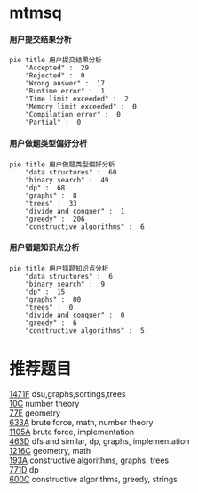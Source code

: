 # mtmsq

<!-- tabs:start -->



#### **用户提交结果分析**

```mermaid
pie title 用户提交结果分析
    "Accepted" :  29
    "Rejected" :  0
    "Wrong answer" :  17
    "Runtime error" :  1
    "Time limit exceeded" :  2
    "Memory limit exceeded" :  0
    "Compilation error" :  0
    "Partial" :  0
```

#### **用户做题类型偏好分析**

```mermaid
pie title 用户做题类型偏好分析
    "data structures" :  60
    "binary search" :  49
    "dp" :  68
    "graphs" :  8
    "trees" :  33
    "divide and conquer" :  1
    "greedy" :  206
    "constructive algorithms" :  6
```
#### **用户错题知识点分析**

```mermaid
pie title 用户错题知识点分析
    "data structures" :  6
    "binary search" :  9
    "dp" :  15
    "graphs" :  00
    "trees" :  0
    "divide and conquer" :  0
    "greedy" :  6
    "constructive algorithms" :  5
```



<!-- tabs:end -->
# 推荐题目
[1471F](https://codeforces.com/contest/1471/problem/F)		dsu,graphs,sortings,trees		  
[10C](https://codeforces.com/contest/10/problem/C)		number theory		  
[77E](https://codeforces.com/contest/77/problem/E)		geometry		  
[633A](https://codeforces.com/contest/633/problem/A)		brute force,
                        math,
                        number theory		  
[1105A](https://codeforces.com/contest/1105/problem/A)		brute force,
                        implementation		  
[463D](https://codeforces.com/contest/463/problem/D)		dfs and similar,
                        dp,
                        graphs,
                        implementation		  
[1216C](https://codeforces.com/contest/1216/problem/C)		geometry,
                        math		  
[193A](https://codeforces.com/contest/193/problem/A)		constructive algorithms,
                        graphs,
                        trees		  
[771D](https://codeforces.com/contest/771/problem/D)		dp		  
[600C](https://codeforces.com/contest/600/problem/C)		constructive algorithms,
                        greedy,
                        strings		  
